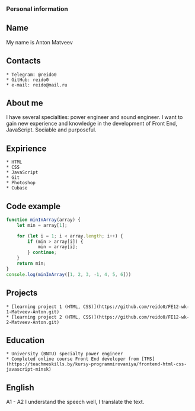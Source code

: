 ### Personal information

## **Name**

My name is Anton Matveev

## **Contacts**

    * Telegram: @reido0
	* GitHub: reido0
	* e-mail: reido@mail.ru

## **About me**

I have several specialties: power engineer and sound engineer. I want to gain new experience and knowledge in the development of Front End, JavaScript. Sociable and purposeful.

## **Expirience**

    * HTML
    * CSS
    * JavaScript
    * Git
    * Photoshop
    * Cubase

## **Code example**

```javascript
function minInArray(array) {
    let min = array[1];

    for (let i = 1; i < array.length; i++) {
        if (min > array[i]) {
            min = array[i];
        } continue;
    }
    return min;
}
console.log(minInArray([1, 2, 3, -1, 4, 5, 6]))
```
## **Projects**

    * [learning project 1 (HTML, CSS)](https://github.com/reido0/FE12-wk-1-Matveev-Anton.git)
    * [learning project 2 (HTML, CSS)](https://github.com/reido0/FE12-wk-2-Matveev-Anton.git)

## **Education**

    * University (BNTU) specialty power engineer
    * Completed online course Front End developer from [TMS](https://teachmeskills.by/kursy-programmirovaniya/frontend-html-css-javascript-minsk)

## **English**

A1 - A2
I understand the speech well, I translate the text.

